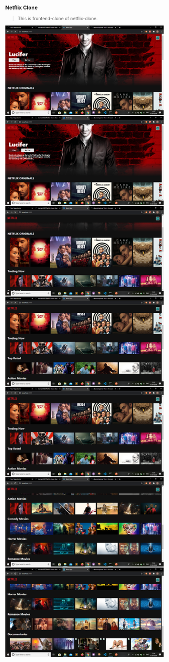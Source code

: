 ### Netflix Clone

> This is frontend-clone of netflix-clone.

<img src="https://github.com/tushant1037/Netflix-clone/blob/master/Screenshot%20(104).png"/>
<img src="https://github.com/tushant1037/Netflix-clone/blob/master/Screenshot%20(105).png"/>
<img src="https://github.com/tushant1037/Netflix-clone/blob/master/Screenshot%20(106).png"/>
<img src="https://github.com/tushant1037/Netflix-clone/blob/master/Screenshot%20(107).png"/>
<img src="https://github.com/tushant1037/Netflix-clone/blob/master/Screenshot%20(108).png"/>
<img src="https://github.com/tushant1037/Netflix-clone/blob/master/Screenshot%20(109).png"/>
<img src="https://github.com/tushant1037/Netflix-clone/blob/master/Screenshot%20(110).png"/>



